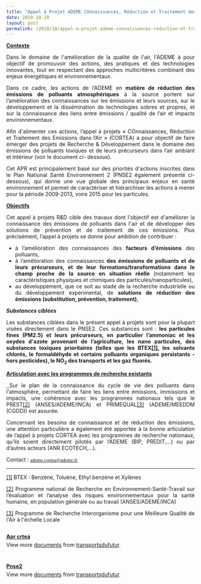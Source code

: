 ```yaml
---
title: "Appel à Projet ADEME COnnaissances, Réduction et Traitement des Emissions dans l’Air"""
date: 2010-10-28
layout: post
permalink: /2010/10/appel-a-projet-ademe-connaissances-reduction-et-traitement-des-emissions-dans-lair.html
---
```


<p style="text-align: justify"><span style="font-family: %value"><strong><span style="text-decoration: underline">Contexte</span></strong></span></p> <p style="text-align: justify"><span style="font-family: %value">Dans le domaine de l'amélioration de la qualité de l'air, l'ADEME à pour objectif de promouvoir des actions, des pratiques et des technologies innovantes, tout en respectant des approches multicritères combinant des enjeux énergétiques et environnementaux.</span></p> <p style="text-align: justify"><span style="font-family: %value">Dans ce cadre, les actions de l’ADEME en <strong>matière de réduction des émissions de polluants atmosphériques</strong> à la source portent sur l’amélioration des connaissances sur les émissions et leurs sources, sur le développement et la dissémination de technologies sobres et propres, et sur la connaissance des liens entre émissions / qualité de l’air et impacts environnementaux.</span></p> <p style="text-align: justify"><span style="font-family: %value">Afin d'alimenter ces actions, l’appel à projets « COnnaissances, Réduction et Traitement des Emissions dans l’Air » (CORTEA) a pour objectif de faire émerger des projets de Recherche & Développement dans le domaine des émissions de polluants toxiques et de leurs précurseurs dans l’air ambiant et intérieur (voir le document ci- dessous). </span></p>  <!--more-->   <p style="text-align: justify"><span style="font-family: %value">Cet APR est principalement basé sur des priorités d'actions inscrites dans le Plan National Santé Environnement 2 (PNSE2 également présenté ci-dessous), qui donne une vue globale des principaux enjeux en santé environnement et permet de caractériser et hiérarchiser les actions à mener pour la période 2009-2013, voire 2015 pour les particules.</span></p> <p style="text-align: justify"><span style="font-family: %value"><strong><span style="text-decoration: underline">Objectifs</span></strong></span></p> <p style="text-align: justify"><span style="font-family: %value">Cet appel à projets R&D cible des travaux dont l'objectif est d'améliorer la connaissance des émissions de polluants dans l'air et de développer des solutions de prévention et de traitement de ces émissions. Plus précisément, l’appel à projets se donne pour ambition de contribuer :</span></p> <ul style="text-align: justify"> <li><span style="font-family: %value">à l’amélioration des connaissances des <strong>facteurs d’émissions</strong> des polluants,</span></li> <li><span style="font-family: %value">à l’amélioration des connaissances <strong>des émissions de polluants et de leurs précurseurs, et de leur formations/transformations dans le champ proche de la source en situation réelle </strong>(notamment les caractéristiques physiques et chimiques des particules/nanoparticules),</span></li> <li><span style="font-family: %value">au développement, que ce soit au stade de la recherche industrielle ou du développement expérimental, de <strong>solutions de réduction des émissions (substitution, prévention, traitement)</strong>,</span></li> </ul> <p style="text-align: justify"><span style="font-family: %value"><strong><em>Substances ciblées</em></strong></span></p> <p style="text-align: justify"><span style="font-family: %value">Les substances ciblées dans le présent appel à projets sont pour la plupart visées directement dans le PNSE2. Ces substances sont : <strong>les particules fines (PM2.5) et leurs précurseurs, en particulier l’ammoniac et les oxydes d'azote provenant de l’agriculture, les nano particules, des substances toxiques prioritaires (telles que les BTEX<a href="http://www.typepad.com/site/blogs/6a0120a66d2ad4970b0128756e7ed4970c/post/compose#_ftn1"><strong>[1]</strong></a>, les solvants chlorés, le formaldéhyde et certains polluants organiques persistants - hors pesticides), le NO<sub>2</sub> des transports et les gaz fluorés.</strong></span></p> <p style="text-align: justify"><span style="font-family: %value"><strong><span style="text-decoration: underline">Articulation avec les programmes de recherche existants</span></strong></span></p> <p style="text-align: justify"><span style="font-family: %value"><strong><span style="text-decoration: underline"> </span></strong>Sur le plan de la connaissance du cycle de vie des polluants dans l'atmosphère, permettant de faire les liens entre émissions, immissions et impacts, une cohérence avec les programmes nationaux tels que le PREST<a href="http://www.typepad.com/site/blogs/6a0120a66d2ad4970b0128756e7ed4970c/post/compose#_ftn2">[2]</a> (ANSES/ADEME/INCA) et PRIMEQUAL<a href="http://www.typepad.com/site/blogs/6a0120a66d2ad4970b0128756e7ed4970c/post/compose#_ftn3">[3]</a> (ADEME/MEEDDM (CGDD)) est assurée.</span></p> <p style="text-align: justify"><span style="font-family: %value">Concernant les besoins de connaissance et de réduction des émissions, une attention particulière a également été apportée à la bonne articulation de l’appel à projets CORTEA avec les programmes de recherche nationaux, qu’ils soient directement pilotés par l’ADEME (BIP, PREDIT,…) ou par d’autres acteurs (ANR ECOTECH,…).</span></p> <p style="text-align: justify"><span style="font-family: %value">Contact : </span><span style="font-size: small;color: #009b9b;font-family: Verdana"><span style="font-size: small;color: #009b9b;font-family: Verdana"><span style="font-size: small;color: #009b9b;font-family: Verdana"><a href="mailto:ademe.cortea@ademe.fr">ademe.cortea@ademe.fr</a></span></span></span> <p style="text-align: justify"> <hr size="1" /> </p> <div> <div style="text-align: justify"> <p><span style="font-family: %value"><a href="http://www.typepad.com/site/blogs/6a0120a66d2ad4970b0128756e7ed4970c/post/compose#_ftnref1">[1]</a> BTEX : Benzène, Toluène, Ethyl benzène et Xylènes</span></p> </div> <div style="text-align: justify"> <p><span style="font-family: %value"><a href="http://www.typepad.com/site/blogs/6a0120a66d2ad4970b0128756e7ed4970c/post/compose#_ftnref2">[2]</a> Programme national de Recherche en Environnement-Santé-Travail sur l’évaluation et l’analyse des risques environnementaux pour la santé humaine, en population générale ou au travail (ANSES/ADEME/INCA)</span></p> </div> <div> <p style="text-align: justify"><span style="font-family: %value"><a href="http://www.typepad.com/site/blogs/6a0120a66d2ad4970b0128756e7ed4970c/post/compose#_ftnref3">[3]</a> Programme de Recherche Interorganisme pour une Meilleure Qualité de l'Air à l'échelle Locale</span></p> </div> </div> <p><img alt="" border="0" height="0" src="http://counters.gigya.com/wildfire/IMP/CXNID=2000002.0NXC/bT*xJmx*PTEyODgyNjg4NDg5MzYmcHQ9MTI4ODI2ODg1Mzg*MSZwPTEwMTkxJmQ9V*ZfZW1iZWRfZG9jdW1lbnQmZz*yJm89Y2Rh/NmVhNWNjMWVjNGVkZGE4NzJmZWY5YzAxNWNlNjAmb2Y9MA==.gif" style="width: 0px;height: 0px" width="0" /></p> <div id="__ss_5594900" style="width: 477px"><strong style="margin: 12px 0 4px"><a href="http://www.slideshare.net/transportsdufutur/apr-crtea" title="Apr crtea">Apr crtea</a></strong>           <div style="padding: 5px 0 12px">View more <a href="http://www.slideshare.net/">documents</a> from <a href="http://www.slideshare.net/transportsdufutur">transportsdufutur</a>.</div> </div> <p><img alt="" border="0" height="0" src="http://counters.gigya.com/wildfire/IMP/CXNID=2000002.0NXC/bT*xJmx*PTEyODgyNjkwOTgwODUmcHQ9MTI4ODI2OTEwMDE*NiZwPTEwMTkxJmQ9V*ZfZW1iZWRfZG9jdW1lbnQmZz*yJm89Y2Rh/NmVhNWNjMWVjNGVkZGE4NzJmZWY5YzAxNWNlNjAmb2Y9MA==.gif" style="width: 0px;height: 0px" width="0" /></p> <div id="__ss_5594956" style="width: 477px"><strong style="margin: 12px 0 4px"><a href="http://www.slideshare.net/transportsdufutur/pnse2" title="Pnse2">Pnse2</a></strong>           <div style="padding: 5px 0 12px">View more <a href="http://www.slideshare.net/">documents</a> from <a href="http://www.slideshare.net/transportsdufutur">transportsdufutur</a>.</div> </div> </p>